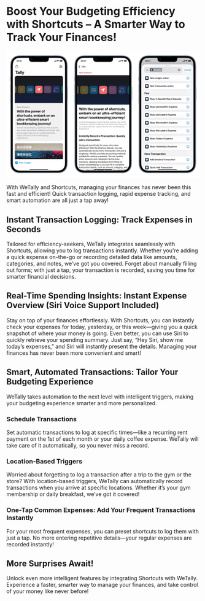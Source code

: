 #  Boost Your Budgeting Efficiency with Shortcuts – A Smarter Way to Track Your Finances!
![](appintents.jpg)

With WeTally and Shortcuts, managing your finances has never been this fast and efficient! Quick transaction logging, rapid expense tracking, and smart automation are all just a tap away!

## Instant Transaction Logging: Track Expenses in Seconds

Tailored for efficiency-seekers, WeTally integrates seamlessly with Shortcuts, allowing you to log transactions instantly. Whether you're adding a quick expense on-the-go or recording detailed data like amounts, categories, and notes, we’ve got you covered. Forget about manually filling out forms; with just a tap, your transaction is recorded, saving you time for smarter financial decisions.

## Real-Time Spending Insights: Instant Expense Overview (Siri Voice Support Included)

Stay on top of your finances effortlessly. With Shortcuts, you can instantly check your expenses for today, yesterday, or this week—giving you a quick snapshot of where your money is going. Even better, you can use Siri to quickly retrieve your spending summary. Just say, “Hey Siri, show me today’s expenses,” and Siri will instantly present the details. Managing your finances has never been more convenient and smart!

## Smart, Automated Transactions: Tailor Your Budgeting Experience

WeTally takes automation to the next level with intelligent triggers, making your budgeting experience smarter and more personalized.

### Schedule Transactions
Set automatic transactions to log at specific times—like a recurring rent payment on the 1st of each month or your daily coffee expense. WeTally will take care of it automatically, so you never miss a record.

### Location-Based Triggers
Worried about forgetting to log a transaction after a trip to the gym or the store? With location-based triggers, WeTally can automatically record transactions when you arrive at specific locations. Whether it’s your gym membership or daily breakfast, we’ve got it covered!

### One-Tap Common Expenses: Add Your Frequent Transactions Instantly
For your most frequent expenses, you can preset shortcuts to log them with just a tap. No more entering repetitive details—your regular expenses are recorded instantly!

## More Surprises Await!

Unlock even more intelligent features by integrating Shortcuts with WeTally. Experience a faster, smarter way to manage your finances, and take control of your money like never before!
